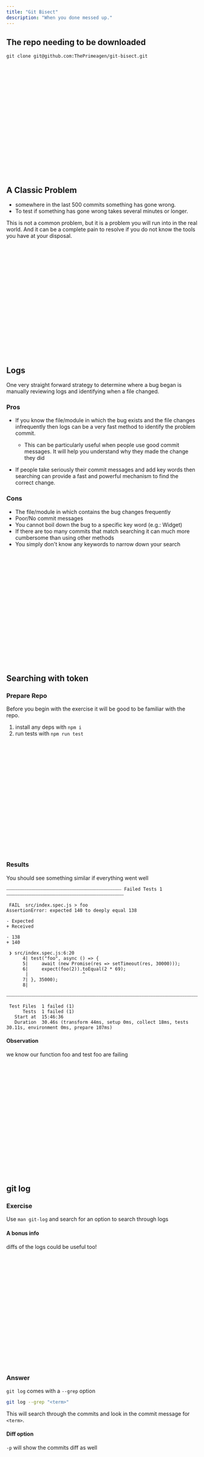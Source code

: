 ```yaml
---
title: "Git Bisect"
description: "When you done messed up."
---
```


## The repo needing to be downloaded
```
git clone git@github.com:ThePrimeagen/git-bisect.git
```

<br>
<br>
<br>
<br>
<br>
<br>
<br>
<br>
<br>
<br>
<br>
<br>
<br>
<br>
<br>
<br>
<br>

## A Classic Problem
* somewhere in the last 500 commits something has gone wrong.
* To test if something has gone wrong takes several minutes or longer.

This is not a common problem, but it is a problem you will run into in the real
world.  And it can be a complete pain to resolve if you do not know the tools
you have at your disposal.

<br>
<br>
<br>
<br>
<br>
<br>
<br>
<br>
<br>
<br>
<br>
<br>
<br>
<br>
<br>
<br>
<br>

## Logs
One very straight forward strategy to determine where a bug began is manually
reviewing logs and identifying when a file changed.

### Pros
* If you know the file/module in which the bug exists and the file changes
infrequently then logs can be a very fast method to identify the problem
commit.
  - This can be particularly useful when people use good commit messages.  It
  will help you understand why they made the change they did

* If people take seriously their commit messages and add key words then
searching can provide a fast and powerful mechanism to find the correct change.

### Cons
* The file/module in which contains the bug changes frequently
* Poor/No commit messages
* You cannot boil down the bug to a specific key word (e.g.: Widget)
* If there are too many commits that match searching it can much more
  cumbersome than using other methods
* You simply don't know any keywords to narrow down your search

<br>
<br>
<br>
<br>
<br>
<br>
<br>
<br>
<br>
<br>
<br>
<br>
<br>
<br>
<br>
<br>
<br>

## Searching with token
### Prepare Repo
Before you begin with the exercise it will be good to be familiar with the
repo.

1. install any deps with `npm i`
1. run tests with `npm run test`

<br>
<br>
<br>
<br>
<br>
<br>
<br>
<br>
<br>
<br>
<br>
<br>
<br>
<br>
<br>
<br>
<br>

### Results

You should see something similar if everything went well
```
⎯⎯⎯⎯⎯⎯⎯⎯⎯⎯⎯⎯⎯⎯⎯⎯⎯⎯⎯⎯⎯⎯⎯⎯⎯⎯⎯⎯⎯⎯⎯⎯⎯⎯⎯⎯⎯⎯⎯⎯⎯⎯⎯⎯⎯⎯⎯⎯⎯⎯⎯ Failed Tests 1 ⎯⎯⎯⎯⎯⎯⎯⎯⎯⎯⎯⎯⎯⎯⎯⎯⎯⎯⎯⎯⎯⎯⎯⎯⎯⎯⎯⎯⎯⎯⎯⎯⎯⎯⎯⎯⎯⎯⎯⎯⎯⎯⎯⎯⎯⎯⎯⎯⎯⎯⎯⎯

 FAIL  src/index.spec.js > foo
AssertionError: expected 140 to deeply equal 138

- Expected
+ Received

- 138
+ 140

 ❯ src/index.spec.js:6:20
      4| test("foo", async () => {
      5|     await (new Promise(res => setTimeout(res, 30000)));
      6|     expect(foo(2)).toEqual(2 * 69);
       |                    ^
      7| }, 35000);
      8|

⎯⎯⎯⎯⎯⎯⎯⎯⎯⎯⎯⎯⎯⎯⎯⎯⎯⎯⎯⎯⎯⎯⎯⎯⎯⎯⎯⎯⎯⎯⎯⎯⎯⎯⎯⎯⎯⎯⎯⎯⎯⎯⎯⎯⎯⎯⎯⎯⎯⎯⎯⎯⎯⎯⎯⎯⎯⎯⎯⎯⎯⎯⎯⎯⎯⎯⎯⎯⎯⎯⎯⎯⎯⎯⎯⎯⎯⎯⎯⎯⎯⎯⎯⎯⎯⎯⎯⎯⎯⎯⎯⎯⎯⎯⎯⎯⎯⎯⎯⎯⎯⎯⎯⎯⎯⎯⎯⎯⎯⎯⎯⎯⎯[1/1]⎯

 Test Files  1 failed (1)
      Tests  1 failed (1)
   Start at  15:46:36
   Duration  30.46s (transform 44ms, setup 0ms, collect 18ms, tests 30.11s, environment 0ms, prepare 107ms)
```

#### Observation
we know our function foo and test foo are failing

<br>
<br>
<br>
<br>
<br>
<br>
<br>
<br>
<br>
<br>
<br>
<br>
<br>
<br>
<br>
<br>
<br>

## git log
### Exercise
Use `man git-log` and search for an option to search through logs

#### A bonus info
diffs of the logs could be useful too!

<br>
<br>
<br>
<br>
<br>
<br>
<br>
<br>
<br>
<br>
<br>
<br>
<br>
<br>
<br>
<br>
<br>

### Answer

`git log` comes with a `--grep` option

```bash
git log --grep "<term>"
```

This will search through the commits and look in the commit message for
`<term>`.

#### Diff option
`-p` will show the commits diff as well

<br>
<br>
<br>
<br>
<br>
<br>
<br>
<br>
<br>
<br>
<br>
<br>
<br>
<br>
<br>
<br>
<br>

### Problem
Can you find the wrong commit using `--grep`?

<br>
<br>
<br>
<br>
<br>
<br>
<br>
<br>
<br>
<br>
<br>
<br>
<br>
<br>
<br>
<br>
<br>


### Solution
```bash
➜  git-bisect git:(master) git log -p --grep "foo"
```

Shockingly, we have spotted our code.
```bash
commit 3798398f377cd1722284ff30b211e3b66e218738
Author: mpaulson <mpaulson@netflix.com>
Date:   Fri Feb 16 13:20:16 2024 -0700

    feat: altered foo to meet new specifications

diff --git a/src/index.js b/src/index.js
index 4f35883..e8052cc 100644
--- a/src/index.js
+++ b/src/index.js
@@ -4,5 +4,5 @@
  * @return {number}
  */
 export function foo(x) {
-    return x * 69;
+    return x * 70;
 }
```

<br>
<br>
<br>
<br>
<br>
<br>
<br>
<br>
<br>
<br>
<br>
<br>
<br>
<br>
<br>
<br>
<br>


Now this could be a "lucky" search here.  We happened to find it but in the
real world this may not be nearly so easy.  But its good to know the tool
exists.

You could image that each testing run takes 30 minutes, so spending 5 minutes
to potentially find the bug instead of 3 hours is a trade off i would make any
day of the week.  Of course this also assumes you know exactly which file has
fallen apart, and more specifically for us, there isn't a simple test to fix :)

<br>
<br>
<br>
<br>
<br>
<br>
<br>
<br>
<br>
<br>
<br>
<br>
<br>
<br>
<br>
<br>
<br>

## Searching with filename
One flaw in our previous search is that we were looking for occurrences of a
word in commit messages which may not be the most efficient way to look.  We
know the file that is probably the problem, we could always check its history.

To search files via `git log`
```bash
git log -p -- file1 file2...
```

<br>
<br>
<br>
<br>
<br>
<br>
<br>
<br>
<br>
<br>
<br>
<br>
<br>
<br>
<br>
<br>
<br>


### Problem
Search through potential files using

<br>
<br>
<br>
<br>
<br>
<br>
<br>
<br>
<br>
<br>
<br>
<br>
<br>
<br>
<br>
<br>
<br>

### Solution

```bash
git log -p -- src/index.js
```

You may not notice, but this method only shows changes to that specific file
instead of the full patch change.  This allows for a bit faster perusing of the
file and its change.  Again, in this trivial example, it is easy to spot the
offending commit!

<br>
<br>
<br>
<br>
<br>
<br>
<br>
<br>
<br>
<br>
<br>
<br>
<br>
<br>
<br>
<br>
<br>

## Your Batgit belt
Its good to have these in your back pocket even if you don't use them for
years.  There is always that some point in the future where all the sudden this
will be very useful.  The nice part is that all the information you need is in
`man git-log`

<br>
<br>
<br>
<br>
<br>
<br>
<br>
<br>
<br>
<br>
<br>
<br>
<br>
<br>
<br>
<br>
<br>

## Bisect
But log searching just simply may fail or the code is complex enough that it
isn't possible to simply look and understand.  So what do we do?  Well we need
to search through the repository for the offending commit that changed the
code.

To perform `biscet` you need two things to be true

#### Property 1
All commits are ordered.  They are ordered by time.

#### Property 2
You know a commit that the issue is not present

The reason property 1 is so important is the following:

* If there is a problem that is currently plaguing the project and you go back
10 commits and observe the problem is still there. You don't have to check 9
commits back, or 8 back, you know that the problem currently exists and 10
commits ago its present.  Therefore its present betwixt HEAD and 10 commits ago

<br>
<br>
<br>
<br>
<br>
<br>
<br>
<br>
<br>
<br>
<br>
<br>
<br>
<br>
<br>
<br>
<br>

This implies a very important concept

```
  ----------------------------------
  |                                |
  a ---------- unknown ----------- b
```

If `a` is working commit, and `b` doesn't work, select the middle commit
between `a` and `b`, call it `c`

```
  ---------------------------------
  |                               |
  a -- unknown -- c -- unknown -- b
```

<br>
<br>
<br>
<br>
<br>
<br>
<br>
<br>
<br>
<br>
<br>
<br>
<br>
<br>
<br>
<br>
<br>



### Problem
given:
```
  ---------------------------------
  |                               |
  a -- unknown -- c -- unknown -- b
```
if `c` turns out to be a commit that passes the test (it works) what observation can we make about the above graphic?

<br>
<br>
<br>
<br>
<br>
<br>
<br>
<br>
<br>
<br>
<br>
<br>
<br>
<br>
<br>
<br>
<br>


### Solution
All commits between `a` and `c` are good.  Which results in the following graph

```
  ----------------------------------
  |                                |
  a --- good --- c --- unknown --- b
```

<br>
<br>
<br>
<br>
<br>
<br>
<br>
<br>
<br>
<br>
<br>
<br>
<br>
<br>
<br>
<br>
<br>


### Problem
given
```
  ---------------------------------
  |                               |
  a -- unknown -- c -- unknown -- b
```
If `c` fails, what observations can we made about the original graph?

<br>
<br>
<br>
<br>
<br>
<br>
<br>
<br>
<br>
<br>
<br>
<br>
<br>
<br>
<br>
<br>
<br>

### Solution
All commits between `c` and `b` are bad.  Which results in the following graph
```
  ---------------------------------
  |                               |
  a --- unknown --- c --- bad --- b
```

<br>
<br>
<br>
<br>
<br>
<br>
<br>
<br>
<br>
<br>
<br>
<br>
<br>
<br>
<br>
<br>
<br>

### Observation
we can repeat this process to find our offending commit that broke the test!

To repeat we need to select new bounds. So instead of `a` and `b`, we repeat
with the bounds of

* if `c` is good, `c` and `b`
* if `c` is bad, `a` and `c`

We have cut our search space in half!

If you don't recognize this algorithm it is the same principal that guides
binary search.

<br>
<br>
<br>
<br>
<br>
<br>
<br>
<br>
<br>
<br>
<br>
<br>
<br>
<br>
<br>
<br>
<br>

### Pros
* You need not to know anything about the bug and you don't have to rely on
commit messages.  Simply a failing test case or a way to reproduce the bug
manually or programmatically

* It is the fastest way to search a sorted space

* You don't have to be searching only for a bug but for any change in your
project.  You can also use this to _find_ where a bug got fixed, where a
performance regression happened, or anything else you can think of.

### Cons
* not really any... Unless its a trivial bug that works via log searching this
is pretty much the best possible option

<br>
<br>
<br>
<br>
<br>
<br>
<br>
<br>
<br>
<br>
<br>
<br>
<br>
<br>
<br>
<br>
<br>

### Performing bisect
Git bisect requires you to have a last known good commit and a last known bad
commit.  From there it is able to perform the binary search.

The last known bad commit doesn't have to be best fit and neither does the last
known good commit.  The point is that bisect does the searching, not you.

#### O(log n)
* 1 = 1 search
* 2 = 1 search
* 4 = 2 searches
* 8 = 3 searches
* 16 = 4 searches
* 32 = 5 searches
* 64 = 6 searches
* 128 = 7 searches
...

<br>
<br>
<br>
<br>
<br>
<br>
<br>
<br>
<br>
<br>
<br>
<br>
<br>
<br>
<br>
<br>
<br>

### The Basics of Bisect

1. set the known good commit `git bisect start`
2. set the known bad commit `git bisect bad`, uses the current one
3. set the known bad commit `git bisect good <commit>`
4. test
5. `git bisect <good | bad>` depending on how the test runs
6. goto 4 until git tells you the commit

### Problem
Use the first commit of the repo and the current tip of `master` and find the
problematic commit via git bisect.

<br>
<br>
<br>
<br>
<br>
<br>
<br>
<br>
<br>
<br>
<br>
<br>
<br>
<br>
<br>
<br>
<br>

### Solution
```bash
# Starts the process
➜  git-bisect git:(master) git bisect start

# Sets current commit as the bad commit.  You can manually select any commit
➜  git-bisect git:(master) git bisect bad

# Find the initial commit
➜  git-bisect git:(master) git log --oneline

# Set the last known good commit to the first commit
➜  git-bisect git:(master) git bisect good b56ed57

# Test to see if we are working or not
➜  git-bisect git:(master) npm run test

...

 Test Files  1 failed (1)
      Tests  1 failed (1)
   Start at  10:49:35
   Duration  30.34s (transform 24ms, setup 1ms, collect 9ms, tests 30.11s, environment 0ms, prepare 74ms)
```

Looks like we have a bad commit so lets execute the following:

```bash
# This tells git that we have a bad commit
➜  git-bisect git:(8bf2c77) git bisect bad
Bisecting: 5 revisions left to test after this (roughly 3 steps)
[0562cd710d40d23b5928747a45d71d2a76443752] F
# notice that my shell shows i have changed commits
➜  git-bisect git:(0562cd7)
```

Lets test again!  Keep on testing until we have found the commit.

```bash
 ✓ src/index.spec.js (1) 30041ms
   ✓ foo 30040ms

 Test Files  1 passed (1)
      Tests  1 passed (1)
   Start at  10:53:21
   Duration  30.26s (transform 26ms, setup 0ms, collect 12ms, tests 30.04s, environment 0ms, prepare 60ms)
```

Ok we have made great success, therefore we need to tell git that we are successful.

```bash
➜  git-bisect git:(0562cd7) git bisect good
Bisecting: 2 revisions left to test after this (roughly 2 steps)
[eb867402c2e4678887c8aa322c0da3ef54851f7c] I
➜  git-bisect git:(eb86740)
```

Again, git checks out the next correct branch.  Lets keep running until we find
the offending commit.

Once you have successfully ran to the end, this is what you should see.
```bash
➜  git-bisect git:(3798398) git bisect bad
3798398f377cd1722284ff30b211e3b66e218738 is the first bad commit
commit 3798398f377cd1722284ff30b211e3b66e218738
Author: mpaulson <mpaulson@netflix.com>
Date:   Fri Feb 16 13:20:16 2024 -0700

    feat: altered foo to meet new specifications

 src/index.js | 2 +-
 1 file changed, 1 insertion(+), 1 deletion(-)
```

And that is the offending commit!

To finish up with your session, execute the following command.

```bash
➜  git-bisect git:(3798398) git bisect reset
Previous HEAD position was 3798398 feat: altered foo to meet new specifications
Switched to branch 'master'
```

<br>
<br>
<br>
<br>
<br>
<br>
<br>
<br>
<br>
<br>
<br>
<br>
<br>
<br>
<br>
<br>
<br>

## Git Bisect - Automated
Git bisect is great, but its a bit manual... right?  If only there was a way to
automate it

In steps `git bisect run`.  Effectively the exit code
```bash
# same setup as before with start, good, bad
git bisect run <cmd>
```

This will continue to run until we find the proper commit.  The run command
uses the command provided and determines a good and bad commit by exit code

<br>
<br>
<br>
<br>
<br>
<br>
<br>
<br>
<br>
<br>
<br>
<br>
<br>
<br>
<br>
<br>
<br>

### Problem
Use `git bisect run ./node_modules/.bin/vitest --run` to automate the testing
and find the same problem commit

<br>
<br>
<br>
<br>
<br>
<br>
<br>
<br>
<br>
<br>
<br>
<br>
<br>
<br>
<br>
<br>
<br>

### Solution
```bash
➜  git-bisect git:(master) git bisect start
➜  git-bisect git:(master) git log --oneline
➜  git-bisect git:(master) git bisect good b56ed57
➜  git-bisect git:(master) git bisect bad
➜  git-bisect git:(8bf2c77) git bisect run ./node_modules/.bin/vitest --run
running  './node_modules/.bin/vitest' '--run'

 RUN  v1.2.1 /home/mpaulson/personal/git-bisect

 ❯ src/index.spec.js (1) 30107ms
   × foo 30106ms

⎯⎯⎯⎯⎯⎯⎯⎯⎯⎯⎯⎯⎯⎯⎯⎯⎯⎯⎯⎯⎯⎯⎯⎯⎯⎯⎯⎯⎯⎯⎯⎯⎯⎯⎯⎯⎯⎯⎯⎯⎯⎯⎯⎯⎯⎯⎯⎯⎯⎯⎯ Failed Tests 1 ⎯⎯⎯⎯⎯⎯⎯⎯⎯⎯⎯⎯⎯⎯⎯⎯⎯⎯⎯⎯⎯⎯⎯⎯⎯⎯⎯⎯⎯⎯⎯⎯⎯⎯⎯⎯⎯⎯⎯⎯⎯⎯⎯⎯⎯⎯⎯⎯⎯⎯⎯⎯

 FAIL  src/index.spec.js > foo
AssertionError: expected 140 to deeply equal 138

- Expected
+ Received

- 138
+ 140

 ❯ src/index.spec.js:6:20
      4| test("foo", async () => {
      5|     await (new Promise(res => setTimeout(res, 30000)));
      6|     expect(foo(2)).toEqual(2 * 69);
       |                    ^
      7| }, 35000);
      8|

⎯⎯⎯⎯⎯⎯⎯⎯⎯⎯⎯⎯⎯⎯⎯⎯⎯⎯⎯⎯⎯⎯⎯⎯⎯⎯⎯⎯⎯⎯⎯⎯⎯⎯⎯⎯⎯⎯⎯⎯⎯⎯⎯⎯⎯⎯⎯⎯⎯⎯⎯⎯⎯⎯⎯⎯⎯⎯⎯⎯⎯⎯⎯⎯⎯⎯⎯⎯⎯⎯⎯⎯⎯⎯⎯⎯⎯⎯⎯⎯⎯⎯⎯⎯⎯⎯⎯⎯⎯⎯⎯⎯⎯⎯⎯⎯⎯⎯⎯⎯⎯⎯⎯⎯⎯⎯⎯⎯⎯⎯⎯⎯⎯[1/1]⎯

 Test Files  1 failed (1)
      Tests  1 failed (1)
   Start at  20:15:58
   Duration  30.54s (transform 45ms, setup 0ms, collect 13ms, tests 30.11s, environment 0ms, prepare 135ms)

Bisecting: 5 revisions left to test after this (roughly 3 steps)
[0562cd710d40d23b5928747a45d71d2a76443752] F
running  './node_modules/.bin/vitest' '--run'

 RUN  v1.2.1 /home/mpaulson/personal/git-bisect

 ✓ src/index.spec.js (1) 30101ms
   ✓ foo 30099ms

 Test Files  1 passed (1)
      Tests  1 passed (1)
   Start at  20:16:29
   Duration  30.59s (transform 48ms, setup 0ms, collect 11ms, tests 30.10s, environment 0ms, prepare 162ms)

Bisecting: 2 revisions left to test after this (roughly 2 steps)
[eb867402c2e4678887c8aa322c0da3ef54851f7c] I
running  './node_modules/.bin/vitest' '--run'

 RUN  v1.2.1 /home/mpaulson/personal/git-bisect

 ✓ src/index.spec.js (1) 30070ms
   ✓ foo 30068ms

 Test Files  1 passed (1)
      Tests  1 passed (1)
   Start at  20:17:00
   Duration  30.59s (transform 76ms, setup 0ms, collect 13ms, tests 30.07s, environment 0ms, prepare 182ms)

Bisecting: 0 revisions left to test after this (roughly 1 step)
[972fa2ab45e5041a1fe8c95f31b520bc62d7af85] this commit is certainly not about foo
running  './node_modules/.bin/vitest' '--run'

 RUN  v1.2.1 /home/mpaulson/personal/git-bisect

 ❯ src/index.spec.js (1) 30080ms
   × foo 30079ms

⎯⎯⎯⎯⎯⎯⎯⎯⎯⎯⎯⎯⎯⎯⎯⎯⎯⎯⎯⎯⎯⎯⎯⎯⎯⎯⎯⎯⎯⎯⎯⎯⎯⎯⎯⎯⎯⎯⎯⎯⎯⎯⎯⎯⎯⎯⎯⎯⎯⎯⎯ Failed Tests 1 ⎯⎯⎯⎯⎯⎯⎯⎯⎯⎯⎯⎯⎯⎯⎯⎯⎯⎯⎯⎯⎯⎯⎯⎯⎯⎯⎯⎯⎯⎯⎯⎯⎯⎯⎯⎯⎯⎯⎯⎯⎯⎯⎯⎯⎯⎯⎯⎯⎯⎯⎯⎯

 FAIL  src/index.spec.js > foo
AssertionError: expected 140 to deeply equal 138

- Expected
+ Received

- 138
+ 140

 ❯ src/index.spec.js:6:20
      4| test("foo", async () => {
      5|     await (new Promise(res => setTimeout(res, 30000)));
      6|     expect(foo(2)).toEqual(2 * 69);
       |                    ^
      7| }, 35000);
      8|

⎯⎯⎯⎯⎯⎯⎯⎯⎯⎯⎯⎯⎯⎯⎯⎯⎯⎯⎯⎯⎯⎯⎯⎯⎯⎯⎯⎯⎯⎯⎯⎯⎯⎯⎯⎯⎯⎯⎯⎯⎯⎯⎯⎯⎯⎯⎯⎯⎯⎯⎯⎯⎯⎯⎯⎯⎯⎯⎯⎯⎯⎯⎯⎯⎯⎯⎯⎯⎯⎯⎯⎯⎯⎯⎯⎯⎯⎯⎯⎯⎯⎯⎯⎯⎯⎯⎯⎯⎯⎯⎯⎯⎯⎯⎯⎯⎯⎯⎯⎯⎯⎯⎯⎯⎯⎯⎯⎯⎯⎯⎯⎯⎯[1/1]⎯

 Test Files  1 failed (1)
      Tests  1 failed (1)
   Start at  20:17:31
   Duration  30.60s (transform 106ms, setup 0ms, collect 18ms, tests 30.08s, environment 0ms, prepare 239ms)

Bisecting: 0 revisions left to test after this (roughly 0 steps)
[3798398f377cd1722284ff30b211e3b66e218738] feat: altered foo to meet new specifications
running  './node_modules/.bin/vitest' '--run'

 RUN  v1.2.1 /home/mpaulson/personal/git-bisect

 ❯ src/index.spec.js (1) 30111ms
   × foo 30111ms

⎯⎯⎯⎯⎯⎯⎯⎯⎯⎯⎯⎯⎯⎯⎯⎯⎯⎯⎯⎯⎯⎯⎯⎯⎯⎯⎯⎯⎯⎯⎯⎯⎯⎯⎯⎯⎯⎯⎯⎯⎯⎯⎯⎯⎯⎯⎯⎯⎯⎯⎯ Failed Tests 1 ⎯⎯⎯⎯⎯⎯⎯⎯⎯⎯⎯⎯⎯⎯⎯⎯⎯⎯⎯⎯⎯⎯⎯⎯⎯⎯⎯⎯⎯⎯⎯⎯⎯⎯⎯⎯⎯⎯⎯⎯⎯⎯⎯⎯⎯⎯⎯⎯⎯⎯⎯⎯

 FAIL  src/index.spec.js > foo
AssertionError: expected 140 to deeply equal 138

- Expected
+ Received

- 138
+ 140

 ❯ src/index.spec.js:6:20
      4| test("foo", async () => {
      5|     await (new Promise(res => setTimeout(res, 30000)));
      6|     expect(foo(2)).toEqual(2 * 69);
       |                    ^
      7| }, 35000);
      8|

⎯⎯⎯⎯⎯⎯⎯⎯⎯⎯⎯⎯⎯⎯⎯⎯⎯⎯⎯⎯⎯⎯⎯⎯⎯⎯⎯⎯⎯⎯⎯⎯⎯⎯⎯⎯⎯⎯⎯⎯⎯⎯⎯⎯⎯⎯⎯⎯⎯⎯⎯⎯⎯⎯⎯⎯⎯⎯⎯⎯⎯⎯⎯⎯⎯⎯⎯⎯⎯⎯⎯⎯⎯⎯⎯⎯⎯⎯⎯⎯⎯⎯⎯⎯⎯⎯⎯⎯⎯⎯⎯⎯⎯⎯⎯⎯⎯⎯⎯⎯⎯⎯⎯⎯⎯⎯⎯⎯⎯⎯⎯⎯⎯[1/1]⎯

 Test Files  1 failed (1)
      Tests  1 failed (1)
   Start at  20:18:02
   Duration  30.57s (transform 27ms, setup 0ms, collect 9ms, tests 30.11s, environment 0ms, prepare 84ms)

3798398f377cd1722284ff30b211e3b66e218738 is the first bad commit
commit 3798398f377cd1722284ff30b211e3b66e218738
Author: mpaulson <mpaulson@netflix.com>
Date:   Fri Feb 16 13:20:16 2024 -0700

    feat: altered foo to meet new specifications

 src/index.js | 2 +-
 1 file changed, 1 insertion(+), 1 deletion(-)
bisect found first bad commit%
➜  git-bisect git:(3798398)
```

What.  That was easy!

<br>
<br>
<br>
<br>
<br>
<br>
<br>
<br>
<br>
<br>
<br>
<br>
<br>
<br>
<br>
<br>
<br>

